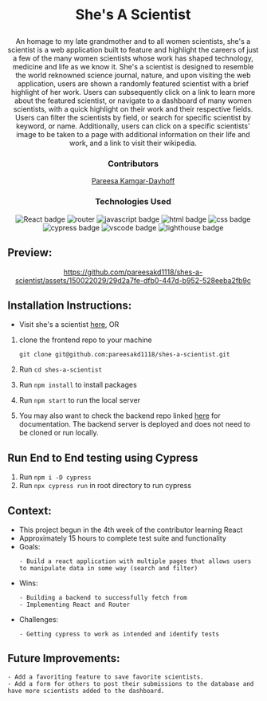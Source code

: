 # <p align="center">She's A Scientist</p>

<p align="center">An homage to my late grandmother and to all women scientists, she's a scientist is a web application built to feature and highlight the careers of just a few of the many women scientists whose work has shaped technology, medicine and life as we know it. She's a scientist is designed to resemble the world reknowned science journal, nature, and upon visiting the web application, users are shown a randomly featured scientist with a brief highlight of her work. Users can subsequently click on a link to learn more about the featured scientist, or navigate to a dashboard of many women scientists, with a quick highlight on their work and their respective fields. Users can filter the scientists by field, or search for specific scientist by keyword, or name. Additionally, users can click on a specific scientists' image to be taken to a page with additional information on their life and work, and a link to visit their wikipedia.</p>

### <p align="center">Contributors</p>
<div align="center">

 [Pareesa Kamgar-Dayhoff](https://github.com/pareesakd1118)

</div>

### <p align="center">Technologies Used</p>
<div align="center">
  <img src="https://img.shields.io/badge/React-61DAFB?logo=react&logoColor=000&style=for-the-badge" alt="React badge">
  <img src="https://img.shields.io/badge/React%20Router-CA4245?logo=reactrouter&logoColor=fff&style=for-the-badge" alt="router">
  <img src="https://img.shields.io/badge/JavaScript-F7DF1E?logo=javascript&logoColor=000&style=for-the-badge" alt="javascript badge">
  <img src="https://img.shields.io/badge/HTML5-E34F26?logo=html5&logoColor=fff&style=for-the-badge" alt="html badge">
  <img src="https://img.shields.io/badge/CSS3-1572B6?logo=css3&logoColor=fff&style=for-the-badge" alt="css badge">
  <img src="https://img.shields.io/badge/Cypress-69D3A7?logo=cypress&logoColor=fff&style=for-the-badge" alt="cypress badge">
  <img src="https://img.shields.io/badge/Visual%20Studio%20Code-007ACC?logo=visualstudiocode&logoColor=fff&style=for-the-badge" alt="vscode badge">
  <img src="https://img.shields.io/badge/Lighthouse-F44B21?logo=lighthouse&logoColor=fff&style=for-the-badge" alt="lighthouse badge">
</div>


## Preview:
<div align="center">



https://github.com/pareesakd1118/shes-a-scientist/assets/150022029/29d2a7fe-dfb0-447d-b952-528eeba2fb9c






</div>

## Installation Instructions:
- Visit she's a scientist [here](https://shes-a-scientist.vercel.app/), OR
1. clone the frontend repo to your machine
    
    ```
    git clone git@github.com:pareesakd1118/shes-a-scientist.git
    ```
    
2. Run `cd shes-a-scientist`
3. Run `npm install` to install packages
4. Run `npm start` to run the local server
5. You may also want to check the backend repo linked [here](https://github.com/pareesakd1118/shes-a-scientist-api) for documentation. The backend server is deployed and does not need to be cloned or run locally.

## Run End to End testing using Cypress
1. Run `npm i -D cypress`
3. Run `npx cypress run` in root directory to run cypress

## Context:
<!-- wins, challenges, time spent, etc -->
- This project begun in the 4th week of the contributor learning React
- Approximately 15 hours to complete test suite and functionality
- Goals:
  ```
  - Build a react application with multiple pages that allows users to manipulate data in some way (search and filter)
  ```
- Wins:
  ```
  - Building a backend to successfully fetch from
  - Implementing React and Router
  ```
- Challenges:
  ```
  - Getting cypress to work as intended and identify tests 
  ```

## Future Improvements:
  ```
  - Add a favoriting feature to save favorite scientists.
  - Add a form for others to post their submissions to the database and have more scientists added to the dashboard. 
  ```
